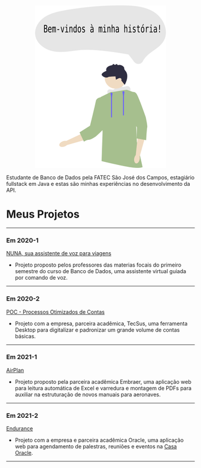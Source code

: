 <p align="center"> <img src="img/eu.png" class="center" width=350/> </p>

Estudante de Banco de Dados pela FATEC São José dos Campos, estagiário fullstack em Java e estas são minhas experiências no desenvolvimento da API.

# Meus Projetos
<hr>

### Em 2020-1
[NUNA, sua assistente de voz para viagens ](https://github.com/jef771/portfolio/blob/main/PROJETO_1.md)
  - Projeto proposto pelos professores das materias focais do primeiro semestre do curso de Banco de Dados, uma assistente virtual guiada por comando de voz.

<hr>

### Em 2020-2
[POC - Processos Otimizados de Contas ](https://github.com/jef771/portfolio/blob/main/PROJETO_2.md)
  - Projeto com a empresa, parceira acadêmica, TecSus, uma ferramenta Desktop para digitalizar e padronizar um grande volume de contas básicas.

<hr>

### Em 2021-1
[AirPlan ](https://github.com/jef771/portfolio/blob/main/PROJETO_3.md)
  - Projeto proposto pela parceira acadêmica Embraer, uma aplicação web para leitura automática de Excel e varredura e montagem de PDFs para auxiliar na estruturação de novos manuais para aeronaves.

<hr>

### Em 2021-2
[Endurance ](https://github.com/jef771/portfolio/blob/main/PROJETO_4.md)
  - Projeto com a empresa e parceira acadêmica Oracle, uma aplicação web para agendamento de palestras, reuniões e eventos na [Casa Oracle](https://blogs.oracle.com/oracle-brasil/post/casa-oracle-abre-as-portas-para-a-inovacao-em-sao-paulo).

<hr>


